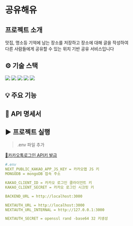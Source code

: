 
# 공유해유

## 프로젝트 소개
맛집, 명소등 기억에 남는 장소를 저장하고 장소에 대해 글을 작성하여  
다른 사람들에게 공유할 수 있는 위치 기반 공유 서비스입니다






## ⚙ 기술 스택


<img src="https://img.shields.io/badge/Next.js-000000?style=for-the-badge&logo=nextdotjs&logoColor=white">
<img src="https://img.shields.io/badge/MongoDb-47A248?style=for-the-badge&logo=MongoDb&logoColor=white">
<img src="https://img.shields.io/badge/tailwind_css-06B6D4?style=for-the-badge&logo=tailwindcss&logoColor=white">
<img src="https://img.shields.io/badge/axios-5A29E4?style=for-the-badge&logo=axios&logoColor=white">
<img src="https://img.shields.io/badge/Daisy_ui-5A0EF8?style=for-the-badge&logo=daisyui&logoColor=white">  

## 💡 주요 기능


## 📃 API 명세서



## ▶️ 프로젝트 실행

> .env 파일 추가

[🔗카카오톡로그인 API키 발급](https://developers.kakao.com/docs/latest/ko/kakaologin/common)  
```yaml
#.env
NEXT_PUBLIC_KAKAO_APP_JS_KEY = 카카오맵 JS 키
MONGODB = mongoDB 접속 주소

KAKAO_CLIENT_ID = 카카오 로그인 클라이언트 키
KAKAO_CLIENT_SECRET = 카카오 로그인 시크릿 키

BACKEND_URL = http://localhost:3000

NEXTAUTH_URL = http://localhost:3000
NEXTAUTH_URL_INTERNAL = http://127.0.0.1:3000

NEXTAUTH_SECRET = openssl rand -base64 32 키생성
```